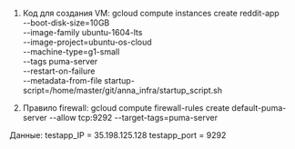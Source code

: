 1. Код для создания VM:
gcloud compute instances create reddit-app\
  --boot-disk-size=10GB \
  --image-family ubuntu-1604-lts \
  --image-project=ubuntu-os-cloud \
  --machine-type=g1-small \
  --tags puma-server \
  --restart-on-failure \
  --metadata-from-file startup-script=/home/master/git/anna_infra/startup_script.sh

2. Правило firewall: gcloud compute firewall-rules create default-puma-server --allow tcp:9292 --target-tags=puma-server

Данные:
testapp_IP = 35.198.125.128
testapp_port = 9292 

